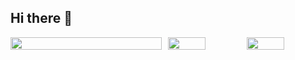 ## Hi there 👋

<div style="display: flex;">
  <img src="http://github-profile-summary-cards.vercel.app/api/cards/profile-details?username=neu-k&theme=jolly" style="width: 96%;">
  <img src="http://github-profile-summary-cards.vercel.app/api/cards/productive-time?username=neu-k&theme=jolly&utcOffset=8" style="width: 48%;">
  <img src="http://github-profile-summary-cards.vercel.app/api/cards/most-commit-language?username=neu-k&theme=jolly" style="width: 48%;">
</div>

<!--
**neu-k/neu-k** is a ✨ _special_ ✨ repository because its `README.md` (this file) appears on your GitHub profile.

Here are some ideas to get you started:

- 🔭 I’m currently working on ...
- 🌱 I’m currently learning ...
- 👯 I’m looking to collaborate on ...
- 🤔 I’m looking for help with ...
- 💬 Ask me about ...
- 📫 How to reach me: ...
- 😄 Pronouns: ...
- ⚡ Fun fact: ...
-->
